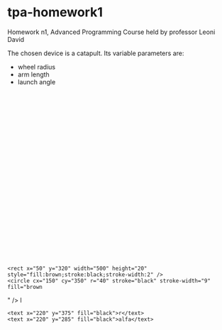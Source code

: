 # tpa-homework1
Homework n1, Advanced Programming Course held by professor Leoni David 

The chosen device is a catapult.
Its variable parameters are:
- wheel radius
- arm length 
- launch angle

<?xml version="1.0" encoding="UTF-8" standalone="no"?>
<svg xmlns="http://www.w3.org/2000/svg" width="800" height="600" >

	<rect x="50" y="320" width="500" height="20" style="fill:brown;stroke:black;stroke-width:2" />
  	<circle cx="150" cy="350" r="40" stroke="black" stroke-width="9" fill="brown
   " />
   <g transform="rotate(20,400,290)">
   		<rect x="10" y="280" width="400" height="20" 	style="fill:brown;stroke:black;stroke-width:2" />
        <rect x="10" y="280" width="80" height="35" 	style="fill:brown;stroke:black;stroke-width:2" />
        <line x1="10" y1="240" x2="410" y2="240" style="stroke:rgb(0,0,0);stroke-width:1" />
        <text x="205" y="230" fill="black">l</text>
   </g>
   <rect x="300" y="260" width="200" height="60" style="fill:brown;stroke:black;stroke-width:2" />
    <circle cx="450" cy="350" r="40" stroke="black" stroke-width="9" fill="brown" />
    <line x1="210" y1="390" x2="210" y2="350" style="stroke:rgb(0,0,0);stroke-width:1" />    
    
  	<text x="220" y="375" fill="black">r</text>
    <text x="220" y="285" fill="black">alfa</text>

   
   
   <circle cx="400" cy="290" r="3" stroke="black" stroke-width="5" fill="white" /> 
</svg>
